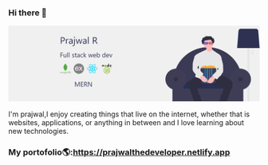 ###    Hi there 👋
<img src="https://github.com/prajwalr308/prajwalr308/blob/master/banner_lg.png"></img>





I'm prajwal,I enjoy creating things that live on the internet,
whether that is websites, applications, or anything in between 
and I love learning about new technologies.


### My portofolio🌎:https://prajwalthedeveloper.netlify.app
<!--
**prajwalr308/prajwalr308** is a ✨ _special_ ✨ repository because its `README.md` (this file) appears on your GitHub profile.

Here are some ideas to get you started:

- 🔭 I’m currently working on ...
- 🌱 I’m currently learning ...
- 👯 I’m looking to collaborate on ...
- 🤔 I’m looking for help with ...
- 💬 Ask me about ...
- 📫 How to reach me: ...
- 😄 Pronouns: ...
- ⚡ Fun fact: ...
-->
